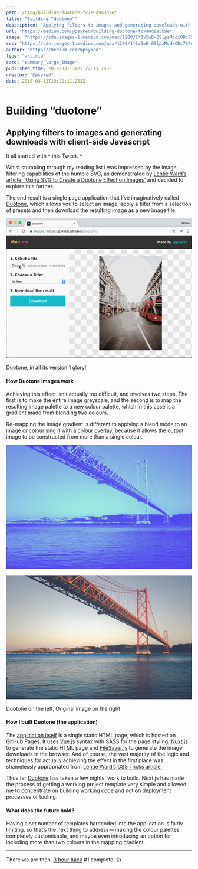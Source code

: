 ```yaml
---
path: /blog/building-duotone-fc7e0d9a3b9e/
title: "Building “duotone”"
description: "Applying filters to images and generating downloads with client-side Javascript"
url: "https://medium.com/@psyked/building-duotone-fc7e0d9a3b9e"
image: "https://cdn-images-1.medium.com/max/1200/1*1v5wB-0SlpzMcdxODc75Fw.png"
src: "https://cdn-images-1.medium.com/max/1200/1*1v5wB-0SlpzMcdxODc75Fw.png"
author: "https://medium.com/@psyked"
type: "article"
card: "summary_large_image"
published_time: 2018-03-13T23:22:11.253Z
creator: "@psyked"
date: 2018-03-13T23:22:11.253Z
---
```


# Building “duotone”

## Applying filters to images and generating downloads with client-side Javascript

It all started with ^ this Tweet. ^

Whist stumbling through my reading list I was impressed by the image filtering capabilities of the humble SVG, as demonstrated by [Lentie Ward’s article: ‘Using SVG to Create a Duotone Effect on Images’](https://css-tricks.com/using-svg-to-create-a-duotone-image-effect/) and decided to explore this further.

The end result is a single page application that I’ve imaginatively called [Duotone](https://psyked.github.io/duotone/), which allows you to select an image, apply a filter from a selection of presets and then download the resulting image as a new image file.

![](1*lE_sbknlxyxnhGpo-iHxfQ.gif)

Duotone, in all its version 1 glory!

#### How Duotone images work

Achieving this effect isn’t actually too difficult, and involves two steps. The first is to make the entire image greyscale, and the second is to map the resulting image palette to a new colour palette, which in this case is a gradient made from blending two colours.

Re-mapping the image gradient is different to applying a blend mode to an image or colourising it with a colour overlay, because it allows the output image to be constructed from more than a single colour.

![](1*1v5wB-0SlpzMcdxODc75Fw.png)

![](1*XLXpP_KYN2bmnlzwwHc1sQ.jpeg)

Duotone on the left, Original image on the right

#### How I built Duotone (the application)

The [application itself](https://psyked.github.io/duotone/) is a single static HTML page, which is hosted on GitHub Pages. It uses [Vue.js](https://vuejs.org/) syntax with SASS for the page styling, [Nuxt.js](https://nuxtjs.org/) to generate the static HTML page and [FileSaver.js](https://github.com/eligrey/FileSaver.js) to generate the image downloads in the browser. And of course, the vast majority of the logic and techniques for actually achieving the effect in the first place was shamelessly appropriated from [Lentie Ward’s CSS Tricks article.](https://css-tricks.com/using-svg-to-create-a-duotone-image-effect/)

Thus far [Duotone](https://psyked.github.io/duotone/) has taken a few nights’ work to build. Nuxt.js has made the process of getting a working project template very simple and allowed me to concentrate on building working code and not on deployment processes or tooling.

#### What does the future hold?

Having a set number of templates hardcoded into the application is fairly limiting, so that’s the next thing to address — making the colour palettes completely customisable, and maybe even introducing an option for including more than two colours in the mapping gradient.

---

There we are then. [3 hour hack](https://medium.com/@psyked/3-hour-hacks-d22772439d04) #1 complete. 👍